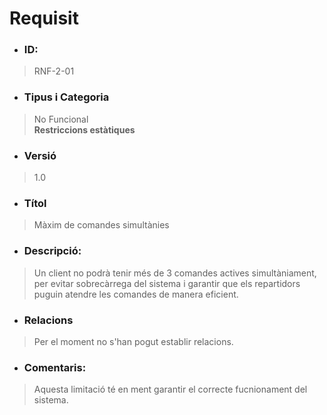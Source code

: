 # **Requisit**

- ### **ID:**  
> RNF-2-01  

- ### **Tipus i Categoria**  
> No Funcional  
> **Restriccions estàtiques**

- ### **Versió**  
> 1.0  

- ### **Títol**  
> Màxim de comandes simultànies  

- ### **Descripció:**  
> Un client no podrà tenir més de 3 comandes actives simultàniament, per evitar sobrecàrrega del sistema i garantir que els repartidors puguin atendre les comandes de manera eficient.  

- ### **Relacions**  
> Per el moment no s'han pogut establir relacions.  

- ### **Comentaris:**  
> Aquesta limitació té en ment garantir el correcte fucnionament del sistema.  

